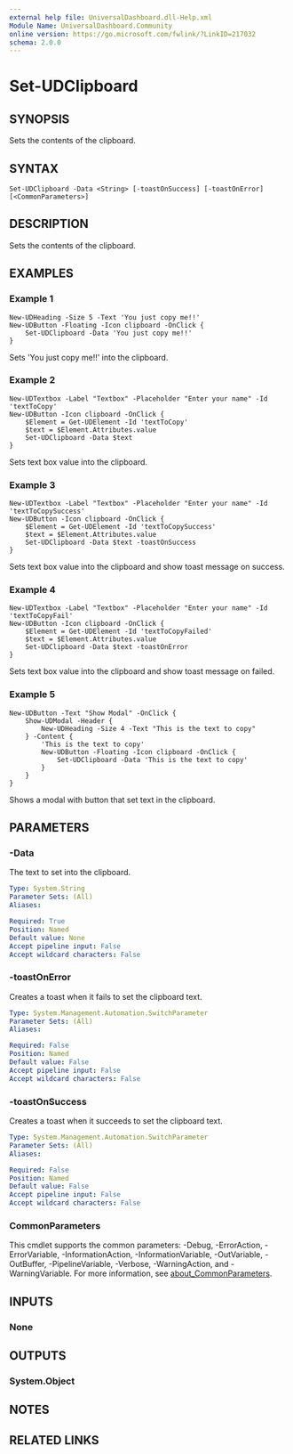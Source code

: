 ```yaml
---
external help file: UniversalDashboard.dll-Help.xml
Module Name: UniversalDashboard.Community
online version: https://go.microsoft.com/fwlink/?LinkID=217032
schema: 2.0.0
---
```


# Set-UDClipboard

## SYNOPSIS
Sets the contents of the clipboard.

## SYNTAX

```
Set-UDClipboard -Data <String> [-toastOnSuccess] [-toastOnError] [<CommonParameters>]
```

## DESCRIPTION
Sets the contents of the clipboard.

## EXAMPLES

### Example 1
```
New-UDHeading -Size 5 -Text 'You just copy me!!'
New-UDButton -Floating -Icon clipboard -OnClick {
    Set-UDClipboard -Data 'You just copy me!!'
}
```

Sets 'You just copy me!!' into the clipboard.

### Example 2
```
New-UDTextbox -Label "Textbox" -Placeholder "Enter your name" -Id 'textToCopy'
New-UDButton -Icon clipboard -OnClick {
    $Element = Get-UDElement -Id 'textToCopy'
    $text = $Element.Attributes.value
    Set-UDClipboard -Data $text
}
```

Sets text box value into the clipboard.

### Example 3
```
New-UDTextbox -Label "Textbox" -Placeholder "Enter your name" -Id 'textToCopySuccess'
New-UDButton -Icon clipboard -OnClick {
    $Element = Get-UDElement -Id 'textToCopySuccess'
    $text = $Element.Attributes.value
    Set-UDClipboard -Data $text -toastOnSuccess
}
```

Sets text box value into the clipboard and show toast message on success.

### Example 4
```
New-UDTextbox -Label "Textbox" -Placeholder "Enter your name" -Id 'textToCopyFail'
New-UDButton -Icon clipboard -OnClick {
    $Element = Get-UDElement -Id 'textToCopyFailed'
    $text = $Element.Attributes.value
    Set-UDClipboard -Data $text -toastOnError
}
```

Sets text box value into the clipboard and show toast message on failed.

### Example 5
```
New-UDButton -Text "Show Modal" -OnClick {
    Show-UDModal -Header {
        New-UDHeading -Size 4 -Text "This is the text to copy"
    } -Content {
        'This is the text to copy'
        New-UDButton -Floating -Icon clipboard -OnClick {
            Set-UDClipboard -Data 'This is the text to copy' 
        } 
    }
}
```

Shows a modal with button that set text in the clipboard.

## PARAMETERS

### -Data
The text to set into the clipboard.

```yaml
Type: System.String
Parameter Sets: (All)
Aliases:

Required: True
Position: Named
Default value: None
Accept pipeline input: False
Accept wildcard characters: False
```

### -toastOnError
Creates a toast when it fails to set the clipboard text.

```yaml
Type: System.Management.Automation.SwitchParameter
Parameter Sets: (All)
Aliases:

Required: False
Position: Named
Default value: False
Accept pipeline input: False
Accept wildcard characters: False
```

### -toastOnSuccess
Creates a toast when it succeeds to set the clipboard text.

```yaml
Type: System.Management.Automation.SwitchParameter
Parameter Sets: (All)
Aliases:

Required: False
Position: Named
Default value: False
Accept pipeline input: False
Accept wildcard characters: False
```

### CommonParameters
This cmdlet supports the common parameters: -Debug, -ErrorAction, -ErrorVariable, -InformationAction, -InformationVariable, -OutVariable, -OutBuffer, -PipelineVariable, -Verbose, -WarningAction, and -WarningVariable. For more information, see [about_CommonParameters](http://go.microsoft.com/fwlink/?LinkID=113216).

## INPUTS

### None
## OUTPUTS

### System.Object
## NOTES

## RELATED LINKS

